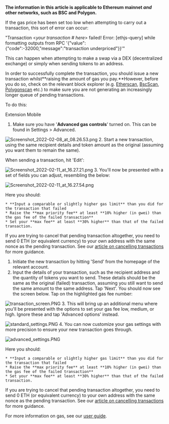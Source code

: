 **The information in this article is applicable to Ethereum mainnet *and* other networks, such as BSC and Polygon.**


If the gas price has been set too low when attempting to carry out a transaction, this sort of error can occur:


"Transaction <*your transaction # here*> failed! Error: [ethjs-query] while formatting outputs from RPC '{"value": {"code":-32000,"message":"transaction underpriced"}}'"


This can happen when attempting to make a swap via a DEX (decentralized exchange) or simply when sending tokens to an address.


In order to successfully complete the transaction, you should issue a new transaction whilst**raising the amount of gas you pay.**However, before you do so, check on the relevant block explorer (e.g. [Etherscan](https://etherscan.io/), [BscScan](https://bscscan.com/), [Polygonscan](https://polygonscan.com/) etc.) to make sure you are not generating an increasingly longer queue of pending transactions. 


To do this:




Extension Mobile


1. Make sure you have '**Advanced gas controls**' turned on. This can be found in Settings > Advanced. 


![Screenshot_2022-02-08_at_08.26.53.png](https://support.metamask.io/hc/article_attachments/4418165732379/Screenshot_2022-02-08_at_08.26.53.png)
2. Start a new transaction, using the same recipient details and token amount as the original (assuming you want them to remain the same).


When sending a transaction, hit 'Edit':


![Screenshot_2022-02-11_at_16.27.21.png](https://support.metamask.io/hc/article_attachments/4419352862235/Screenshot_2022-02-11_at_16.27.21.png)
3. You'll now be presented with a set of fields you can adjust, resembling the below:


![Screenshot_2022-02-11_at_16.27.54.png](https://support.metamask.io/hc/article_attachments/4419362710043/Screenshot_2022-02-11_at_16.27.54.png)


Here you should:


	* **Input a comparable or slightly higher gas limit** than you did for the transaction that failed
	* Raise the **max priority fee** at least **10% higher (in gwei) than the gas fee of the failed transaction**
	* Set your **max fee** at least **30% higher** than that of the failed transaction.


If you are trying to cancel that pending transaction altogether, you need to send 0 ETH (or equivalent currency) to your own address with the same nonce as the pending transaction. See our [article on cancelling transactions](https://support.metamask.io/hc/en-us/articles/360015489251-How-to-speed-up-or-cancel-a-pending-transaction) for more guidance.




1. Initiate the new transaction by hitting 'Send' from the homepage of the relevant account.
2. Input the details of your transaction, such as the recipient address and the quantity of tokens you want to send. These details should be the same as the original (failed) transaction, assuming you still want to send the same amount to the same address. Tap 'Next'. You should now see the screen below. Tap on the highlighted gas fee number:


![transaction_screen.PNG](https://support.metamask.io/hc/article_attachments/5488079525019/transaction_screen.PNG)
3. This will bring up an additional menu where you'll be presented with the options to set your gas fee low, medium, or high. Ignore these and tap 'Advanced options' instead.


![standard_settings.PNG](https://support.metamask.io/hc/article_attachments/5488052652827/standard_settings.PNG)
4. You can now customize your gas settings with more precision to ensure your new transaction goes through.


![advanced_settings.PNG](https://support.metamask.io/hc/article_attachments/5488068228635/advanced_settings.PNG)


Here you should:


	* **Input a comparable or slightly higher gas limit** than you did for the transaction that failed
	* Raise the **max priority fee** at least **10% higher (in gwei) than the gas fee of the failed transaction**
	* Set your **max fee** at least **30% higher** than that of the failed transaction.


If you are trying to cancel that pending transaction altogether, you need to send 0 ETH (or equivalent currency) to your own address with the same nonce as the pending transaction. See our [article on cancelling transactions](https://support.metamask.io/hc/en-us/articles/360015489251) for more guidance.




For more information on gas, see our [user guide](https://support.metamask.io/hc/en-us/articles/4404600179227-User-Guide-Gas).

